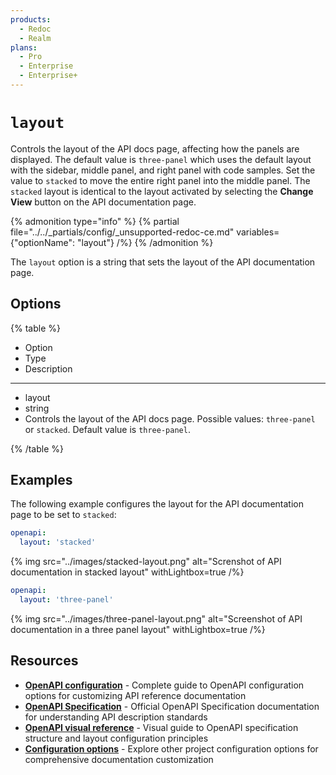 ```yaml
---
products:
  - Redoc
  - Realm
plans:
  - Pro
  - Enterprise
  - Enterprise+
---
```

# `layout`

Controls the layout of the API docs page, affecting how the panels are displayed.
The default value is `three-panel` which uses the default layout with the sidebar, middle panel, and right panel with code samples.
Set the value to `stacked` to move the entire right panel into the middle panel.
The `stacked` layout is identical to the layout activated by selecting the **Change View** button on the API documentation page.

{% admonition type="info" %}
{% partial file="../../_partials/config/_unsupported-redoc-ce.md" variables={"optionName": "layout"} /%}
{% /admonition %}

The `layout` option is a string that sets the layout of the API documentation page.

## Options

{% table %}

- Option
- Type
- Description

---

- layout
- string
- Controls the layout of the API docs page.
  Possible values: `three-panel` or `stacked`.
  Default value is `three-panel`.

{% /table %}

## Examples

The following example configures the layout for the API documentation page to be set to `stacked`:

```yaml {% title="redocly.yaml" %}
openapi:
  layout: 'stacked'
```

{% img
  src="../images/stacked-layout.png"
  alt="Screnshot of API documentation in stacked layout"
  withLightbox=true
/%}

```yaml {% title="redocly.yaml" %}
openapi:
  layout: 'three-panel'
```

{% img
  src="../images/three-panel-layout.png"
  alt="Screenshot of API documentation in a three panel layout"
  withLightbox=true
/%}

## Resources

- **[OpenAPI configuration](./index.md)** - Complete guide to OpenAPI configuration options for customizing API reference documentation
- **[OpenAPI Specification](https://spec.openapis.org/oas/latest.html)** - Official OpenAPI Specification documentation for understanding API description standards
- **[OpenAPI visual reference](https://redocly.com/learn/openapi/openapi-visual-reference)** - Visual guide to OpenAPI specification structure and layout configuration principles
- **[Configuration options](../index.md)** - Explore other project configuration options for comprehensive documentation customization
